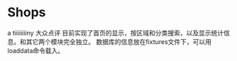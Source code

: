 # Shops
a tiiiiiiiiny 大众点评
目前实现了首页的显示，按区域和分类搜索，以及显示统计信息。和其它两个模块完全独立。
数据库的信息放在fixtures文件下，可以用loaddata命令载入。
